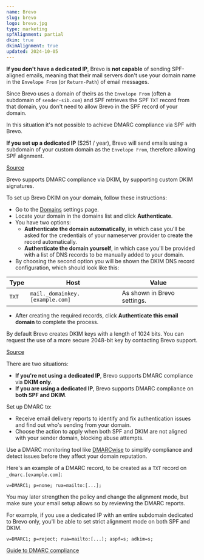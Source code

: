 ```yaml
---
name: Brevo
slug: brevo
logo: brevo.jpg
type: marketing
spfAlignment: partial
dkim: true
dkimAlignment: true
updated: 2024-10-05
---
```


<script>
  import DotsBadge from '$lib/mdsvex/dots-badge.svelte';
</script>

<Block title="SPF">

**If you don't have a dedicated IP**, Brevo is **not capable** of sending SPF-aligned emails, meaning that their mail servers don't use your domain name in the `Envelope From` (or `Return-Path`) of email messages.

Since Brevo uses a domain of theirs as the `Envelope From` (often a subdomain of `sender-sib.com`) and SPF retrieves the SPF `TXT` record from that domain, you don't need to allow Brevo in the SPF record of your domain.

In this situation it's not possible to achieve DMARC compliance via SPF with Brevo.

**If you set up a dedicated IP** ($251 / year), Brevo will send emails using a subdomain of your custom domain as the `Envelope From`, therefore allowing SPF alignment.

[Source](https://help.brevo.com/hc/en-us/articles/115000240344-Set-up-your-dedicated-IP-in-Brevo)

</Block>

<Block title="DKIM">

Brevo supports DMARC compliance via DKIM, by supporting custom DKIM signatures.

To set up Brevo DKIM on your domain, follow these instructions:

- Go to the [Domains](https://app.brevo.com/senders/domain/list) settings page.
- Locate your domain in the domains list and click **Authenticate**.
- You have two options:
  - **Authenticate the domain automatically**, in which case you'll be asked for the credentials of your nameserver provider to create the record automatically.
  - **Authenticate the domain yourself**, in which case you'll be provided with a list of DNS records to be manually added to your domain.
- By choosing the second option you will be shown the DKIM DNS record configuration, which should look like this:

| Type  | Host                            | Value                       |
| ----- | ------------------------------- | --------------------------- |
| `TXT` | `mail._domainkey.[example.com]` | As shown in Brevo settings. |

- After creating the required records, click **Authenticate this email domain** to complete the process.

By default Brevo creates DKIM keys with a length of 1024 bits. You can request the use of a more secure 2048-bit key by contacting Brevo support.

[Source](https://help.brevo.com/hc/en-us/articles/12163873383186-Authenticate-your-domain-with-Brevo-Brevo-code-DKIM-record-DMARC-record)

</Block>

<Block title="DMARC">

There are two situations:

- **If you're not using a dedicated IP**, Brevo supports DMARC compliance via **DKIM only**.
- **If you are using a dedicated IP**, Brevo supports DMARC compliance on **both SPF and DKIM**.

Set up DMARC to:

- Receive email delivery reports to identify and fix authentication issues and find out who's sending from your domain.
- Choose the action to apply when both SPF and DKIM are not aligned with your sender domain, blocking abuse attempts.

Use a DMARC monitoring tool like [DMARCwise](https://dmarcwise.io) to simplify compliance and detect issues before they affect your domain reputation.

Here's an example of a DMARC record, to be created as a `TXT` record on `_dmarc.[example.com]`:

```
v=DMARC1; p=none; rua=mailto:[...];
```

You may later strengthen the policy and change the alignment mode, but make sure your email setup allows so by reviewing the DMARC reports.

For example, if you use a dedicated IP with an entire subdomain dedicated to Brevo only, you'll be able to set strict alignment mode on both SPF and DKIM.

```
v=DMARC1; p=reject; rua=mailto:[...]; aspf=s; adkim=s;
```

[Guide to DMARC compliance](https://dmarcwise.io/docs/guide-to-dmarc-compliance)

</Block>
